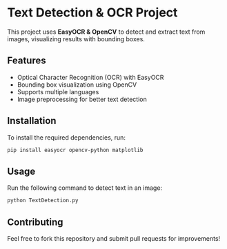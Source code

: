 # Text Detection & OCR Project

This project uses **EasyOCR & OpenCV** to detect and extract text from images, visualizing results with bounding boxes.

## Features
- Optical Character Recognition (OCR) with EasyOCR
- Bounding box visualization using OpenCV
- Supports multiple languages
- Image preprocessing for better text detection

## Installation
To install the required dependencies, run:
```bash
pip install easyocr opencv-python matplotlib
```

## Usage
Run the following command to detect text in an image:
```bash
python TextDetection.py
```




## Contributing
Feel free to fork this repository and submit pull requests for improvements!



